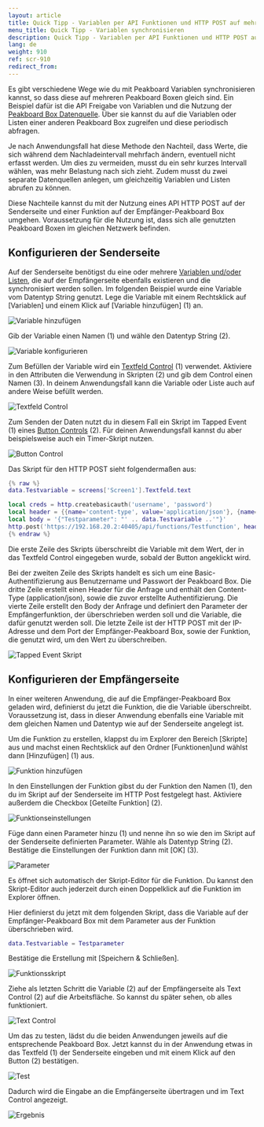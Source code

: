 ```yaml
---
layout: article
title: Quick Tipp - Variablen per API Funktionen und HTTP POST auf mehreren Peakboard Boxen synchronisieren
menu_title: Quick Tipp - Variablen synchronisieren
description: Quick Tipp - Variablen per API Funktionen und HTTP POST auf mehreren Peakboard Boxen synchronisieren
lang: de
weight: 910
ref: scr-910
redirect_from:
---
```


Es gibt verschiedene Wege wie du mit Peakboard Variablen synchronisieren kannst, so dass diese auf mehreren Peakboard Boxen gleich sind. Ein Beispiel dafür ist die API Freigabe von Variablen und die Nutzung der [Peakboard Box Datenquelle](/data_sources/de-peakboard-data-source.html). Über sie kannst du auf die Variablen oder Listen einer anderen Peakboard Box zugreifen und diese periodisch abfragen.

Je nach Anwendungsfall hat diese Methode den Nachteil, dass Werte, die sich während dem Nachladeintervall mehrfach ändern, eventuell nicht erfasst werden. Um dies zu vermeiden, musst du ein sehr kurzes Intervall wählen, was mehr Belastung nach sich zieht.
Zudem musst du zwei separate Datenquellen anlegen, um gleichzeitig Variablen und Listen abrufen zu können.

Diese Nachteile kannst du mit der Nutzung eines API HTTP POST auf der Senderseite und einer Funktion auf der Empfänger-Peakboard Box umgehen. Voraussetzung für die Nutzung ist, dass sich alle genutzten Peakboard Boxen im gleichen Netzwerk befinden.

## Konfigurieren der Senderseite

Auf der Senderseite benötigst du eine oder mehrere [Variablen und/oder Listen](/scripting/de-variables.html), die auf der Empfängerseite ebenfalls existieren und die synchronisiert werden sollen. Im folgenden Beispiel wurde eine Variable vom Datentyp String genutzt. Lege die Variable mit einem Rechtsklick auf [Variablen] und einem Klick auf [Variable hinzufügen] (1) an.

![Variable hinzufügen](/assets/images/scripting/quicktipps/de_http-post_01.png)

Gib der Variable einen Namen (1) und wähle den Datentyp String (2).

![Variable konfigurieren](/assets/images/scripting/quicktipps/de_http-post_02.png)

Zum Befüllen der Variable wird ein [Textfeld Control](/controls/Input/de-textbox.html) (1) verwendet. Aktiviere in den Attributen die Verwendung in Skripten (2) und gib dem Control einen Namen (3). In deinem Anwendungsfall kann die Variable oder Liste auch auf andere Weise befüllt werden.

![Textfeld Control](/assets/images/scripting/quicktipps/de_http-post_03.png)

Zum Senden der Daten nutzt du in diesem Fall ein Skript im Tapped Event (1) eines [Button Controls](/controls/Input/de-button.html) (2).
Für deinen Anwendungsfall kannst du aber beispielsweise auch ein Timer-Skript nutzen.

![Button Control](/assets/images/scripting/quicktipps/de_http-post_04.png)

Das Skript für den HTTP POST sieht folgendermaßen aus:

```lua
{% raw %}
data.Testvariable = screens['Screen1'].Textfeld.text

local creds = http.createbasicauth('username', 'password')
local header = {{name='content-type', value='application/json'}, {name='Authorization', value=creds}}
local body = '{"Testparameter": "' .. data.Testvariable ..'"}'
http.post('https://192.168.20.2:40405/api/functions/Testfunction', header, body)
{% endraw %}
```

Die erste Zeile des Skripts überschreibt die Variable mit dem Wert, der in das Textfeld Control eingegeben wurde, sobald der Button angeklickt wird.

Bei der zweiten Zeile des Skripts handelt es sich um eine Basic-Authentifizierung aus Benutzername und Passwort der Peakboard Box.
Die dritte Zeile erstellt einen Header für die Anfrage und enthält den Content-Type (application/json), sowie die zuvor erstellte Authentifizierung.
Die vierte Zeile erstellt den Body der Anfrage und definiert den Parameter der Empfängerfunktion, der überschrieben werden soll und die Variable, die dafür genutzt werden soll.
Die letzte Zeile ist der HTTP POST mit der IP-Adresse und dem Port der Empfänger-Peakboard Box, sowie der Funktion, die genutzt wird, um den Wert zu überschreiben.

![Tapped Event Skript](/assets/images/scripting/quicktipps/de_http-post_05.png)

## Konfigurieren der Empfängerseite

In einer weiteren Anwendung, die auf die Empfänger-Peakboard Box geladen wird, definierst du jetzt die Funktion, die die Variable überschreibt. Voraussetzung ist, dass in dieser Anwendung ebenfalls eine Variable mit dem gleichen Namen und Datentyp wie auf der Senderseite angelegt ist.

Um die Funktion zu erstellen, klappst du im Explorer den Bereich [Skripte] aus und machst einen Rechtsklick auf den Ordner [Funktionen]und wählst dann [Hinzufügen] (1) aus.

![Funktion hinzufügen](/assets/images/scripting/quicktipps/de_http-post_06.png)

In den Einstellungen der Funktion gibst du der Funktion den Namen (1), den du im Skript auf der Senderseite im HTTP Post festgelegt hast. Aktiviere außerdem die Checkbox [Geteilte Funktion] (2).

![Funktionseinstellungen](/assets/images/scripting/quicktipps/de_http-post_07.png)

Füge dann einen Parameter hinzu (1) und nenne ihn so wie den im Skript auf der Senderseite definierten Parameter. Wähle als Datentyp String (2). Bestätige die Einstellungen der Funktion dann mit [OK] (3).

![Parameter](/assets/images/scripting/quicktipps/de_http-post_08.png)

Es öffnet sich automatisch der Skript-Editor für die Funktion. Du kannst den Skript-Editor auch jederzeit durch einen Doppelklick auf die Funktion im Explorer öffnen.

Hier definierst du jetzt mit dem folgenden Skript, dass die Variable auf der Empfänger-Peakboard Box mit dem Parameter aus der Funktion überschrieben wird.

```lua
data.Testvariable = Testparameter
```

Bestätige die Erstellung mit [Speichern & Schließen].

![Funktionsskript](/assets/images/scripting/quicktipps/de_http-post_09.png)

Ziehe als letzten Schritt die Variable (2) auf der Empfängerseite als Text Control (2) auf die Arbeitsfläche. So kannst du später sehen, ob alles funktioniert.

![Text Control](/assets/images/scripting/quicktipps/de_http-post_10.png)

Um das zu testen, lädst du die beiden Anwendungen jeweils auf die entsprechende Peakboard Box.
Jetzt kannst du in der Anwendung etwas in das Textfeld (1) der Senderseite eingeben und mit einem Klick auf den Button (2) bestätigen.

![Test](/assets/images/scripting/quicktipps/de_http-post_11.png)

Dadurch wird die Eingabe an die Empfängerseite übertragen und im Text Control angezeigt.

![Ergebnis](/assets/images/scripting/quicktipps/de_http-post_12.png)
